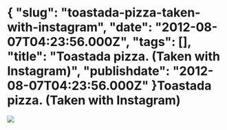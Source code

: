 {
    "slug": "toastada-pizza-taken-with-instagram",
    "date": "2012-08-07T04:23:56.000Z",
    "tags": [],
    "title": "Toastada pizza. (Taken with Instagram)",
    "publishdate": "2012-08-07T04:23:56.000Z"
}Toastada pizza. (Taken with Instagram)
======================================




![](/images/tumblr_m8davwV6cY1rwd7xgo1_1280.jpg)

